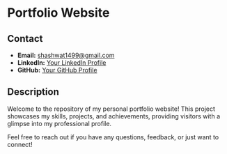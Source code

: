 # Portfolio Website

## Contact

- **Email:** shashwat1499@gmail.com
- **LinkedIn:** [Your LinkedIn Profile]([https://www.linkedin.com/in/your-username/](https://linkedin.com/in/shashwat-shukla-7b4946182/))
- **GitHub:** [Your GitHub Profile](https://github.com/lucifer-ux)

## Description

Welcome to the repository of my personal portfolio website! This project showcases my skills, projects, and achievements, providing visitors with a glimpse into my professional profile.

Feel free to reach out if you have any questions, feedback, or just want to connect!
